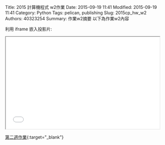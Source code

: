 Title: 2015 計算機程式 w2作業
Date: 2015-09-19 11:41
Modified: 2015-09-19 11:41
Category: Python
Tags: pelican, publishing
Slug: 2015cp_hw_w2
Authors: 40323254
Summary: 作業w2摘要
以下為作業w2內容

利用 iframe 嵌入投影片:

<iframe src="40323254_cp_w2.html" width="500" height="300"></iframe>

[第二週作業](40323254_cp_w2.html){:target="_blank"}
